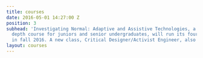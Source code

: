 ```yaml
---
title: courses
date: 2016-05-01 14:27:00 Z
position: 3
subhead: 'Investigating Normal: Adaptive and Assistive Technologies, a design
  depth course for juniors and senior undergraduates, will run its fourth session
  in fall 2016. A new class, Critical Designer/Activist Engineer, also starts in 2016.'
layout: courses
---
```

